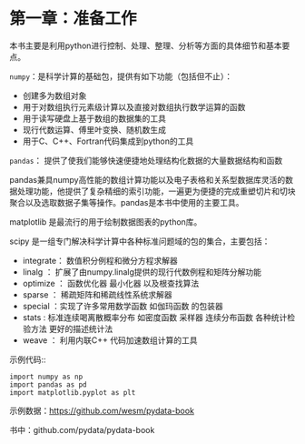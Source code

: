 第一章：准备工作
=======================================================================
本书主要是利用python进行控制、处理、整理、分析等方面的具体细节和基本要点。

`numpy`：是科学计算的基础包，提供有如下功能（包括但不止）：
 - 创建多为数组对象
 - 用于对数组执行元素级计算以及直接对数组执行数学运算的函数
 - 用于读写硬盘上基于数组的数据集的工具
 - 现行代数运算、傅里叶变换、随机数生成
 - 用于C、C++、Fortran代码集成到python的工具

`pandas`： 提供了使我们能够快速便捷地处理结构化数据的大量数据结构和函数

pandas兼具numpy高性能的数组计算功能以及电子表格和关系型数据库灵活的数据处理功能，他提供了复杂精细的索引功能，一遍更为便捷的完成重塑切片和切块聚合以及选取数据子集等操作。pandas是本书中使用的主要工具。

matplotlib 是最流行的用于绘制数据图表的python库。

scipy 是一组专门解决科学计算中各种标准问题域的包的集合，主要包括：
 - integrate： 数值积分例程和微分方程求解器
 - linalg ： 扩展了由numpy.linalg提供的现行代数例程和矩阵分解功能
 - optimize ： 函数优化器 最小化器 以及根查找算法
 - sparse ： 稀疏矩阵和稀疏线性系统求解器
 - special ：实现了许多常用数学函数 如伽玛函数 的包装器
 - stats : 标准连续喝离散概率分布 如密度函数 采样器 连续分布函数  各种统计检验方法 更好的描述统计法
 - weave ： 利用内联C++ 代码加速数组计算的工具


示例代码::

    import numpy as np
    import pandas as pd
    import matplotlib.pyplot as plt

示例数据：https://github.com/wesm/pydata-book

书中：github.com/pydata/pydata-book




